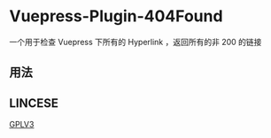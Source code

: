 # Vuepress-Plugin-404Found

一个用于检查 Vuepress 下所有的 Hyperlink ，返回所有的非 200 的链接

## 用法


## LINCESE

[GPLV3](LICENSE)